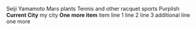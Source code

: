Seiji Yamamoto
Mars
plants
Tennis and other racquet sports
Purplish
**Current City** my city
**One more item** item
line 1
line 2
line 3
additional line
one more
